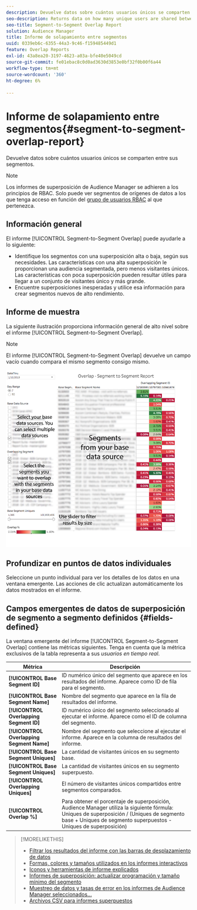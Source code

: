 ```yaml
---
description: Devuelve datos sobre cuántos usuarios únicos se comparten entre sus segmentos.
seo-description: Returns data on how many unique users are shared between your segments.
seo-title: Segment-to-Segment Overlap Report
solution: Audience Manager
title: Informe de solapamiento entre segmentos
uuid: 0339eb6c-6355-44a3-9c46-f159485449d1
feature: Overlap Reports
exl-id: 43a8ea20-3197-4623-a03a-bfe40e5049cd
source-git-commit: fe01ebac8c0d0ad3630d3853e0bf32f0b00f6a44
workflow-type: tm+mt
source-wordcount: '360'
ht-degree: 6%

---
```


# Informe de solapamiento entre segmentos{#segment-to-segment-overlap-report}

Devuelve datos sobre cuántos usuarios únicos se comparten entre sus segmentos.

>[!NOTE]
>
>Los informes de superposición de Audience Manager se adhieren a los principios de RBAC. Solo puede ver segmentos de orígenes de datos a los que tenga acceso en función del [grupo de usuarios RBAC](/help/using/features/administration/administration-overview.md) al que pertenezca.

<!-- 

c_segment_segment_overlap.xml

 -->

## Información general

El informe [!UICONTROL Segment-to-Segment Overlap] puede ayudarle a lo siguiente:

* Identifique los segmentos con una superposición alta o baja, según sus necesidades. Las características con una alta superposición le proporcionan una audiencia segmentada, pero menos visitantes únicos. Las características con poca superposición pueden resultar útiles para llegar a un conjunto de visitantes único y más grande.
* Encuentre superposiciones inesperadas y utilice esa información para crear segmentos nuevos de alto rendimiento.

## Informe de muestra

La siguiente ilustración proporciona información general de alto nivel sobre el informe [!UICONTROL Segment-to-Segment Overlap].

>[!NOTE]
>
>El informe [!UICONTROL Segment-to-Segment Overlap] devuelve un campo vacío cuando compara el mismo segmento consigo mismo.

![](assets/segment-to-segment-overlap.png)

## Profundizar en puntos de datos individuales

Seleccione un punto individual para ver los detalles de los datos en una ventana emergente. Las acciones de clic actualizan automáticamente los datos mostrados en el informe.

## Campos emergentes de datos de superposición de segmento a segmento definidos {#fields-defined}

<!-- 

r_s2s_data_pop.xml

 -->

La ventana emergente del informe [!UICONTROL Segment-to-Segment Overlap] contiene las métricas siguientes. Tenga en cuenta que la métrica exclusivos de la tabla representa a sus *usuarios en tiempo real*.

| Métrica | Descripción |
|---|---|
| **[!UICONTROL Base Segment ID]** | ID numérico único del segmento que aparece en los resultados del informe. Aparece como ID de fila para el segmento. |
| **[!UICONTROL Base Segment Name]** | Nombre del segmento que aparece en la fila de resultados del informe. |
| **[!UICONTROL Overlapping Segment ID]** | ID numérico único del segmento seleccionado al ejecutar el informe. Aparece como el ID de columna del segmento. |
| **[!UICONTROL Overlapping Segment Name]** | Nombre del segmento que seleccione al ejecutar el informe. Aparece en la columna de resultados del informe. |
| **[!UICONTROL Base Segment Uniques]** | La cantidad de visitantes únicos en su segmento base. |
| **[!UICONTROL Base Segment Uniques]** | La cantidad de visitantes únicos en su segmento superpuesto. |
| **[!UICONTROL Overlapping Uniques]** | El número de visitantes únicos compartidos entre segmentos comparados. |
| **[!UICONTROL Overlap %]** | Para obtener el porcentaje de superposición, Audience Manager utiliza la siguiente fórmula: Uniques de superposición / (Uniques de segmento base + Uniques de segmento superpuestos - Uniques de superposición) |



>[!MORELIKETHIS]
>
>* [Filtrar los resultados del informe con las barras de desplazamiento de datos](../../reporting/dynamic-reports/data-sliders.md)
>* [Formas, colores y tamaños utilizados en los informes interactivos](../../reporting/dynamic-reports/interactive-report-technology.md#shapes-colors-sizes)
>* [Iconos y herramientas de informe explicados](../../reporting/dynamic-reports/interactive-report-technology.md#icons-tools-explained)
>* [Informes de superposición: actualizar programación y tamaño mínimo del segmento](../../reporting/dynamic-reports/overlap-minimum-segment-size.md)
>* [Muestreo de datos y tasas de error en los informes de Audience Manager seleccionados...](../../reporting/report-sampling.md)
>* [Archivos CSV para informes superpuestos](../../reporting/dynamic-reports/overlap-csv-files.md)
